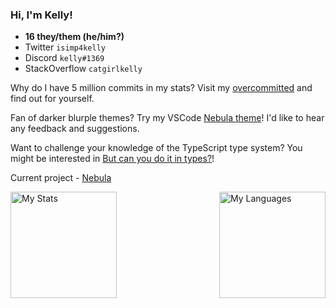 ### Hi, I'm Kelly!

- **16 they/them (he/him?)**
- Twitter `isimp4kelly`
- Discord `kelly#1369`
- StackOverflow `catgirlkelly`

Why do I have 5 million commits in my stats? Visit my [overcommitted](https://github.com/kelsny/overcommitted) and find out for yourself.

Fan of darker blurple themes? Try my VSCode [Nebula theme](https://marketplace.visualstudio.com/items?itemName=kelsny.nebsies)! I'd like to hear any feedback and suggestions.

Want to challenge your knowledge of the TypeScript type system? You might be interested in [But can you do it in types?](https://github.com/kelsny/butcanyoudoitintypes)!

Current project - [Nebula](https://github.com/kelsny/nebula)

<img align="left" alt="My Stats" src="https://github-readme-stats.vercel.app/api?username=kelsny&count_private=true&show_icons=true&theme=dark&v=2" height=170 />

<img align="right" alt="My Languages" src="https://github-readme-stats.vercel.app/api/top-langs/?username=kelsny&layout=compact&theme=dark&count_private=true&langs_count=6&hide=html,css,nearley&exclude_repo=typefp,multiserver,types,ts-parse-number,babaisyou,sigmatism,uwupet,ts-regex-engine,ts-parse-css,ts-validate-parentheses,vectors,committed,evaluate,autil,lnjson,games,arcade,vargs,athens,express,angular-speedrun,p64,docgen,ts-brainfuck-interpreter,ts-metasyntax-parser,ts-minimax,z,x,o,i,f,c,s,v,t,l,h,e,css.db,overload.js,swype,cryptorank,web,maildrop,diskord,structures,stonks,valex,outline,yamato,reserved,economy,balls,prisma,interact.js,react-dnd,butcanyoudoitintypes&v=2" height=170 />
